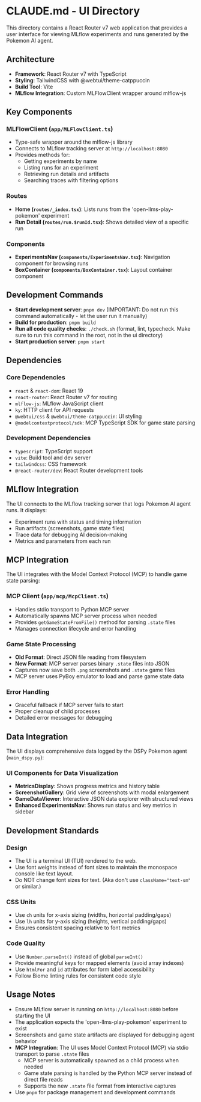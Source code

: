 # CLAUDE.md - UI Directory

This directory contains a React Router v7 web application that provides a user interface for viewing MLflow experiments and runs generated by the Pokemon AI agent.

## Architecture

- **Framework**: React Router v7 with TypeScript
- **Styling**: TailwindCSS with @webtui/theme-catppuccin
- **Build Tool**: Vite
- **MLflow Integration**: Custom MLFlowClient wrapper around mlflow-js

## Key Components

### MLFlowClient (`app/MLFlowClient.ts`)
- Type-safe wrapper around the mlflow-js library
- Connects to MLflow tracking server at `http://localhost:8080`
- Provides methods for:
  - Getting experiments by name
  - Listing runs for an experiment
  - Retrieving run details and artifacts
  - Searching traces with filtering options

### Routes
- **Home (`routes/_index.tsx`)**: Lists runs from the 'open-llms-play-pokemon' experiment
- **Run Detail (`routes/run.$runId.tsx`)**: Shows detailed view of a specific run

### Components
- **ExperimentsNav (`components/ExperimentsNav.tsx`)**: Navigation component for browsing runs
- **BoxContainer (`components/BoxContainer.tsx`)**: Layout container component

## Development Commands

- **Start development server**: `pnpm dev` (IMPORTANT: Do not run this command automatically - let the user run it manually)
- **Build for production**: `pnpm build`
- **Run all code quality checks**: `./check.sh` (format, lint, typecheck. Make sure to run this command in the root, not in the ui directory)
- **Start production server**: `pnpm start`

## Dependencies

### Core Dependencies
- `react` & `react-dom`: React 19
- `react-router`: React Router v7 for routing
- `mlflow-js`: MLflow JavaScript client
- `ky`: HTTP client for API requests
- `@webtui/css` & `@webtui/theme-catppuccin`: UI styling
- `@modelcontextprotocol/sdk`: MCP TypeScript SDK for game state parsing

### Development Dependencies
- `typescript`: TypeScript support
- `vite`: Build tool and dev server
- `tailwindcss`: CSS framework
- `@react-router/dev`: React Router development tools

## MLflow Integration

The UI connects to the MLflow tracking server that logs Pokemon AI agent runs. It displays:
- Experiment runs with status and timing information
- Run artifacts (screenshots, game state files)
- Trace data for debugging AI decision-making
- Metrics and parameters from each run

## MCP Integration

The UI integrates with the Model Context Protocol (MCP) to handle game state parsing:

### MCP Client (`app/mcp/McpClient.ts`)
- Handles stdio transport to Python MCP server
- Automatically spawns MCP server process when needed
- Provides `getGameStateFromFile()` method for parsing `.state` files
- Manages connection lifecycle and error handling

### Game State Processing
- **Old Format**: Direct JSON file reading from filesystem
- **New Format**: MCP server parses binary `.state` files into JSON
- Captures now save both `.png` screenshots and `.state` game files
- MCP server uses PyBoy emulator to load and parse game state data

### Error Handling
- Graceful fallback if MCP server fails to start
- Proper cleanup of child processes
- Detailed error messages for debugging

## Data Integration

The UI displays comprehensive data logged by the DSPy Pokemon agent (`main_dspy.py`):

### UI Components for Data Visualization
- **MetricsDisplay**: Shows progress metrics and history table
- **ScreenshotGallery**: Grid view of screenshots with modal enlargement
- **GameDataViewer**: Interactive JSON data explorer with structured views
- **Enhanced ExperimentsNav**: Shows run status and key metrics in sidebar

## Development Standards

### Design
- The UI is a terminal UI (TUI) rendered to the web.
- Use font weights instead of font sizes to maintain the monospace console like text layout.
- Do NOT change font sizes for text. (Aka don't use `className="text-sm"` or similar.)

### CSS Units
- Use `ch` units for x-axis sizing (widths, horizontal padding/gaps)
- Use `lh` units for y-axis sizing (heights, vertical padding/gaps)
- Ensures consistent spacing relative to font metrics

### Code Quality
- Use `Number.parseInt()` instead of global `parseInt()`
- Provide meaningful keys for mapped elements (avoid array indexes)
- Use `htmlFor` and `id` attributes for form label accessibility
- Follow Biome linting rules for consistent code style

## Usage Notes

- Ensure MLflow server is running on `http://localhost:8080` before starting the UI
- The application expects the 'open-llms-play-pokemon' experiment to exist
- Screenshots and game state artifacts are displayed for debugging agent behavior
- **MCP Integration**: The UI uses Model Context Protocol (MCP) via stdio transport to parse `.state` files
  - MCP server is automatically spawned as a child process when needed
  - Game state parsing is handled by the Python MCP server instead of direct file reads
  - Supports the new `.state` file format from interactive captures
- Use `pnpm` for package management and development commands